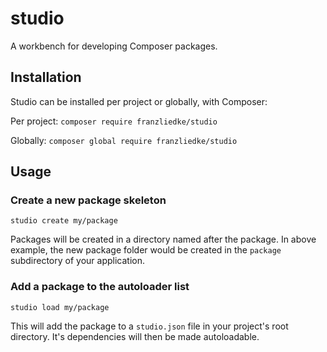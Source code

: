 # studio

A workbench for developing Composer packages.

## Installation

Studio can be installed per project or globally, with Composer:

Per project: `composer require franzliedke/studio`

Globally: `composer global require franzliedke/studio`

## Usage

### Create a new package skeleton

    studio create my/package

Packages will be created in a directory named after the package. In above example, the new package folder would be
created in the `package` subdirectory of your application.

### Add a package to the autoloader list

    studio load my/package

This will add the package to a `studio.json` file in your project's root directory.
It's dependencies will then be made autoloadable.

